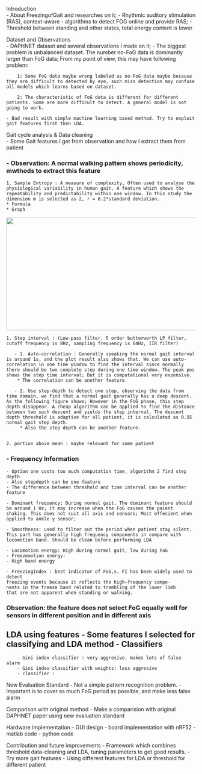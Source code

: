 
Introduction\
    - About FreezingofGait and researches on it;
    - Rhythmic auditory stimulation (RAS), context-aware
    - algorithms to detect FOG online and provide RAS;
    - Threshold between standing and other states, total energy content is lower

Dataset and Observations\
    - DAPHNET dataset and several observations I made on it;
    - The biggest problem is unbalanced dataset. The number no-FoG data is dominantly larger than FoG data; From my point of view, this may have following problem:
    
        1: Some FoG data maybe wrong labeled as no-FoG data maybe because they are difficult to detected by eye, such miss detection may confuse all models which learns based on dataset.

        2: The characteristic of FoG data is different for different patients. Some are more difficult to detect. A general model is not going to work.
        
    - Bad result with simple machine learning based method. Try to exploit gait features first then LDA.
     
Gait cycle analysis & Data cleaning\
    - Some Gait features I get from observation and how I extract them from patient
    
    
### - Observation: A normal walking pattern shows periodicity, mwthods to extract this feature

    1. Sample Entropy : A measure of complexity, Often used to analyse the physiological variability in human gait. A feature which shows the repeatability and predictability within one window. In this study the dimension m is selected as 2, r = 0.2*standard deviation.
    * Formula
    * Graph
     
<img src="/home/wei/Documents/Forschung/DAPHNET/dataset_fog_release/scripts/pictures
/sample_entropy_s2_p2.png" style="width:800px;height:300px;"/>


    1. Step interval : (Low-pass filter, 5 order butterworth LP filter, cutoff frequency is 8Hz, sampling frequency is 64Hz, IIR filter)

       - 1. Auto-correlation : Generally speaking the normal gait interval is around 1s, and the plot result also shows that. We can use auto-correlation in one time window to find the interval since normally there should be two complete step during one time window. The peak pos shows the step time interval; But it is computational very expensive. 
        * The correlation can be another feature.
       
       - 2. Use step-depth to detect one step, observing the data from time domain, we find that a normal gait generally has a deep descent. As the following figure shows; However in the FoG phase, this step depth disappear. A cheap algorithm can be applied to find the distance between two such descent and yields the step interval. The descent depth threshold is adaptive for all patient, it is calculated as 0.55 normal gait step depth. 
         * Also the step depth can be another feature.   

 
    2. portion above mean : maybe relevant for some patient

### - Frequency Information

    
    
    - Option one costs too much computation time, algorithm 2 find step depth
    - Also stepdepth can be one feature
    - The difference between threshold and time interval can be another feature

    - Dominant frequency; During normal gait. The dominant feature should be around 1 Hz; it may increase when the FoG causes the paient shaking. This does not suit all axis and sensors; Most effecient when applied to ankle y sensor;

    - Smoothness: used to filter out the period when patient stay silent. This part has generally high frequency components in compare with locomotion band. Should be clean before performing LDA
    
    - Locomotion energy: High during normal gait, low during FoG
    - Freezemotion energy:
    - High band energy

    - FreezingIndex : best indicator of FoG,s. FI has been widely used to detect
    freezing events because it reflects the high–frequency compo-
    nents in the freeze band related to trembling of the lower limb
    that are not apparent when standing or walking.

### Observation: the feature does not select FoG equally well for sensors in different position and in different axis

LDA using features
    - Some features I selected for classifying and LDA method
    - Classifiers
  - 
        - Gini index classifier : very aggresive, makes lots of false alarm
        - Gini index classifier with weights: less aggresive
        - classifier : 
  

New Evaluation Standard
    - Not a simple pattern recognition problem.
    - Important is to cover as much FoG period as possible, and make less false alarm 

Comparison with original method
    - Make a comparision with original DAPHNET paper using new evaluation standard

Hardware implementation
    - GUI design
    - board implementation with nRF52
    - matlab code
    - python code

Contribution and future improvements
    - Framework which combines threshold data-cleaning and LDA, tuning parameters to get good results.
    - Try more gait features 
    - Using different features for LDA or threshold for different patient
